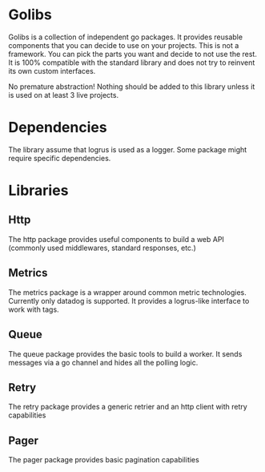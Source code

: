 # Golibs

Golibs is a collection of independent go packages. It provides reusable components that you can decide to use on your projects.
This is not a framework. You can pick the parts you want and decide to not use the rest.
It is 100% compatible with the standard library and does not try to reinvent its own custom interfaces.

No premature abstraction! Nothing should be added to this library unless it is used on at least 3 live projects.

# Dependencies

The library assume that logrus is used as a logger.
Some package might require specific dependencies.

# Libraries

## Http

The http package provides useful components to build a web API (commonly used middlewares, standard responses, etc.)

## Metrics

The metrics package is a wrapper around common metric technologies. Currently only datadog is supported.
It provides a logrus-like interface to work with tags.

## Queue

The queue package provides the basic tools to build a worker. It sends messages via a go channel and hides all the polling logic.

## Retry

The retry package provides a generic retrier and an http client with retry capabilities

## Pager

The pager package provides basic pagination capabilities
